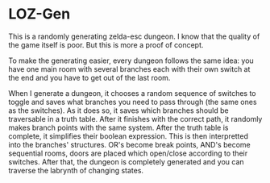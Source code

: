 # LOZ-Gen
This is a randomly generating zelda-esc dungeon.
I know that the quality of the game itself is poor. But this is more a proof of concept.

To make the generating easier, every dungeon follows the same idea: you have one main room with several branches each with their own switch at the end and you have to get out of the last room.

When I generate a dungeon, it chooses a random sequence of switches to toggle and saves what branches you need to pass through (the same ones as the switches).
As it does so, it saves which branches should be traversable in a truth table.
After it finishes with the correct path, it randomly makes branch points with the same system.
After the truth table is complete, it simplifies their boolean expression.
This is then interpretted into the branches' structures. OR's become break points, AND's become sequential rooms, doors are placed which open/close according to their switches.
After that, the dungeon is completely generated and you can traverse the labrynth of changing states.
